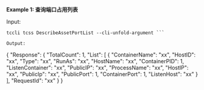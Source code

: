 **Example 1: 查询端口占用列表**



Input: 

```
tccli tcss DescribeAssetPortList --cli-unfold-argument ```

Output: 
```
{
    "Response": {
        "TotalCount": 1,
        "List": [
            {
                "ContainerName": "xx",
                "HostID": "xx",
                "Type": "xx",
                "RunAs": "xx",
                "HostName": "xx",
                "ContainerPID": 1,
                "ListenContainer": "xx",
                "PublicIP": "xx",
                "ProcessName": "xx",
                "HostIP": "xx",
                "PublicIp": "xx",
                "PublicPort": 1,
                "ContainerPort": 1,
                "ListenHost": "xx"
            }
        ],
        "RequestId": "xx"
    }
}
```

